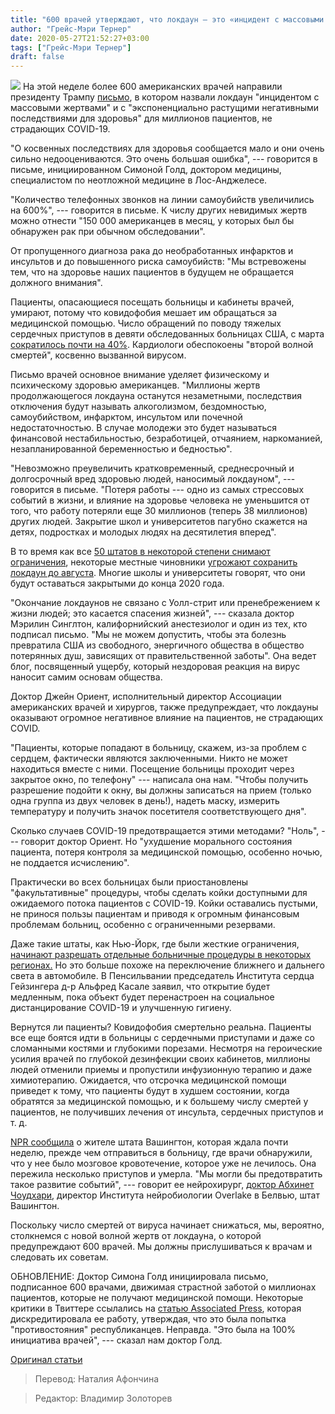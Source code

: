 ```yaml
---
title: "600 врачей утверждают, что локдаун — это «инцидент с массовыми жертвами»"
author: "Грейс-Мэри Тернер"
date: 2020-05-27T21:52:27+03:00
tags: ["Грейс-Мэри Тернер"]
draft: false
---
```

![](https://specials-images.forbesimg.com/imageserve/1223299679/960x0.jpg?fit=scale)
На этой неделе более 600 американских врачей направили президенту Трампу [письмо](https://ru.scribd.com/document/462319362/A-Doctor-a-Day-Letter-Signed), в котором назвали локдаун "инцидентом с массовыми жертвами" и с "экспоненциально растущими негативными последствиями для здоровья" для миллионов пациентов, не страдающих COVID-19.

"О косвенных последствиях для здоровья сообщается мало и они очень сильно недооцениваются. Это очень большая ошибка", --- говорится в письме, инициированном Симоной Голд, доктором медицины, специалистом по неотложной медицине в Лос-Анджелесе.

"Количество телефонных звонков на линии самоубийств увеличились на 600%", --- говорится в письме. К числу других невидимых жертв можно отнести "150 000 американцев в месяц, у которых был бы обнаружен рак при обычном обследовании".

От пропущенного диагноза  рака до необработанных инфарктов и инсультов и до повышенного риска самоубийств: "Мы встревожены тем, что на здоровье наших пациентов в будущем не обращается должного внимания".

Пациенты, опасающиеся посещать больницы и кабинеты врачей, умирают, потому что ковидофобия мешает им обращаться за медицинской помощью. Число обращений по поводу тяжелых сердечных приступов в девяти обследованных больницах США, с марта [сократилось почти на 40%](https://www.onlinejacc.org/content/accj/early/2020/04/07/j.jacc.2020.04.011.full.pdf). Кардиологи обеспокоены "второй волной смертей", косвенно вызванной вирусом.

Письмо врачей основное внимание уделяет физическому и психическому здоровью американцев. "Миллионы жертв продолжающегося локдауна останутся незаметными, последствия отключения будут называть алкоголизмом, бездомностью, самоубийством, инфарктом, инсультом или почечной недостаточностью. В случае молодежи это будет называться финансовой нестабильностью, безработицей, отчаянием, наркоманией, незапланированной беременностью и бедностью".

"Невозможно преувеличить кратковременный, среднесрочный и долгосрочный вред здоровью людей, наносимый локдауном", --- говорится в письме. "Потеря работы --- одно из самых стрессовых событий в жизни, и влияние на здоровье человека не уменьшится от того, что работу потеряли еще 30 миллионов (теперь 38 миллионов) других людей. Закрытие школ и университетов пагубно скажется на детях, подростках и молодых людях на десятилетия вперед".

В то время как все [50 штатов в некоторой степени снимают ограничения](https://www.nytimes.com/2020/05/20/us/coronavirus-cases-deaths.html#link-1c44e5e8), некоторые местные чиновники [угрожают сохранить локдаун до августа](https://deadline.com/2020/05/donald-trump-coronavirus-death-wish-los-angeles-lockdown-restrictions-extension-1202937665/). Многие школы и университеты говорят, что они будут оставаться закрытыми до конца 2020 года.

"Окончание локдаунов не связано с Уолл-стрит или пренебрежением к жизни людей; это касается спасения жизней", --- сказала доктор Мэрилин Синглтон, калифорнийский анестезиолог и один из тех, кто подписал письмо. "Мы не можем допустить, чтобы эта болезнь превратила США из свободного, энергичного общества в общество потерянных душ, зависящих от правительственной заботы". Она ведет блог, посвященный ущербу, который нездоровая реакция на вирус наносит самим основам общества.

Доктор Джейн Ориент, исполнительный директор Ассоциации американских врачей и хирургов, также предупреждает, что локдауны оказывают огромное негативное влияние на пациентов, не страдающих COVID.

"Пациенты, которые попадают в больницу, скажем, из-за проблем с сердцем, фактически являются заключенными. Никто не может находиться вместе с ними. Посещение больницы проходит через закрытое окно, по телефону" --- написала она нам. "Чтобы получить разрешение подойти к окну, вы должны записаться на прием (только одна группа из двух человек в день!), надеть маску, измерить температуру и получить значок посетителя соответствующего дня".

Сколько случаев COVID-19 предотвращается этими методами? "Ноль", --- говорит доктор Ориент. Но "ухудшение морального состояния пациента, потеря контроля за медицинской помощью, особенно ночью, не поддается исчислению".

Практически во всех больницах были приостановлены "факультативные" процедуры, чтобы сделать койки доступными для ожидаемого потока пациентов с COVID-19. Койки оставались пустыми, не принося пользы пациентам и приводя к огромным финансовым проблемам больниц, особенно с ограниченными резервами.

Даже такие штаты, как Нью-Йорк, где были жесткие ограничения, [начинают разрешать отдельные больничные процедуры в некоторых регионах.](https://www.newsday.com/news/health/coronavirus/coronavirus-beaches-de-blasio-1.44769729) Но это больше похоже на переключение ближнего и дальнего света в автомобиле. В Пенсильвании председатель Института сердца Гейзингера д-р Альфред Касале заявил, что открытие будет медленным, пока объект будет перенастроен на социальное дистанцирование COVID-19 и улучшенную гигиену.

Вернутся ли пациенты? Ковидофобия смертельно реальна. Пациенты все еще боятся идти в больницы с сердечными приступами и даже со сломанными костями и глубокими порезами. Несмотря на героические усилия врачей по глубокой дезинфекции своих кабинетов, миллионы людей отменили приемы и пропустили инфузионную терапию и даже химиотерапию. Ожидается, что отсрочка медицинской помощи приведет к тому, что пациенты будут в худшем состоянии, когда обратятся за медицинской помощью, и к большему числу смертей у пациентов, не получивших лечения от инсульта, сердечных приступов и т. д.

[NPR сообщила](https://www.npr.org/sections/health-shots/2020/05/06/850454989/eerie-emptiness-of-ers-worries-doctors-where-are-the-heart-attacks-and-strokes) о жителе штата Вашингтон, которая ждала почти неделю, прежде чем отправиться в больницу, где врачи обнаружили, что у нее было мозговое кровотечение, которое уже не лечилось. Она пережила несколько приступов и умерла. "Мы могли бы предотвратить такое развитие событий", --- говорит ее нейрохирург, [доктор Абхинет Чоудхари](https://www.overlakehospital.org/doctor/abhineet-chowdhary-md), директор Института нейробиологии Overlake в Белвью, штат Вашингтон.

Поскольку число смертей от вируса начинает снижаться, мы, вероятно, столкнемся с новой волной жертв от локдауна, о которой предупреждают 600 врачей. Мы должны прислушиваться к врачам и следовать их советам.

ОБНОВЛЕНИЕ: Доктор Симона Голд инициировала письмо, подписанное 600 врачами, движимая страстной заботой о миллионах пациентов, которые не получают медицинской помощи. Некоторые критики в Твиттере ссылались на [статью Associated Press](https://apnews.com/4ee1a3a8d631b454f645b2a8d9597de7), которая дискредитировала ее работу, утверждая, что это была попытка "противостояния" республиканцев. Неправда. "Это была на 100% инициатива врачей", --- сказал нам доктор Голд.

[Оригинал статьи](https://www.forbes.com/sites/gracemarieturner/2020/05/22/600-physicians-say-lockdowns-are-a-mass-casualty-incident/)

> Перевод: Наталия Афончина

> Редактор: Владимир Золоторев
